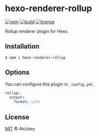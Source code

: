 # hexo-renderer-rollup

[![npm][npm-image]][npm-url]
[![build][build-image]][build-url]
[![license][license-image]][license-url]

Rollup renderer plugin for Hexo.

## Installation

`$ npm i hexo-renderer-rollup`

## Options

You can configure this plugin in `_config.yml`.

```yaml
rollup:
  output:
    format: iife
```

## License

[MIT][license-url] © AkiJoey

[npm-image]: https://img.shields.io/npm/v/hexo-renderer-rollup
[npm-url]: https://www.npmjs.com/package/hexo-renderer-rollup

[build-image]: https://www.travis-ci.org/akijoey/hexo-renderer-rollup.svg?branch=master
[build-url]: https://www.travis-ci.org/akijoey/hexo-renderer-rollup

[license-image]: https://img.shields.io/github/license/akijoey/hexo-renderer-rollup
[license-url]: https://github.com/akijoey/hexo-renderer-rollup/blob/master/LICENSE
